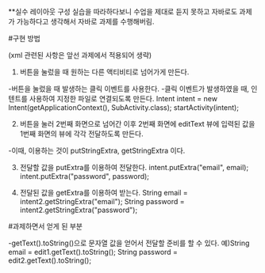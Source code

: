 **실수
레이아웃 구성 실습을 따라하다보니 수업을 제대로 듣지 못하고
자바로도 과제가 가능하다고 생각해서 자바로 과제를 수행해버림.

#구현 방법

(xml 관련된 사항은 앞선 과제에서 적용되어 생략)


1. 버튼을 눌렀을 때 원하는 다른 액티비티로 넘어가게 만든다.

-버튼을 눌렀을 때 발생하는 클릭 이벤트를 사용한다.
-클릭 이벤트가 발생하였을 때, 인텐트를 사용하여 지정한 파일로 연결되도록 만든다.
 Intent intent = new Intent(getApplicationContext(), SubActivity.class);
                startActivity(intent);

2. 버튼을 눌러 2번째 화면으로 넘어간 이후
2번째 화면에 editText 뷰에 입력된 값을 1번째 화면의 뷰에 각각 전달하도록 만든다.

-이때, 이용하는 것이 putStringExtra, getStringExtra 이다.

3. 전달할 값을 putExtra를 이용하여 전달한다.
        intent.putExtra("email", email);
        intent.putExtra("password", password);

4. 전달된 값을 getExtra를 이용하여 받는다.
        String email = intent2.getStringExtra("email");
        String password = intent2.getStringExtra("password");


#과제하면서 얻게 된 부분

-getText().toString()으로 문자열 값을 얻어서 전달할 준비를 할 수 있다.
예)String email = edit1.getText().toString();
 String password = edit2.getText().toString();

